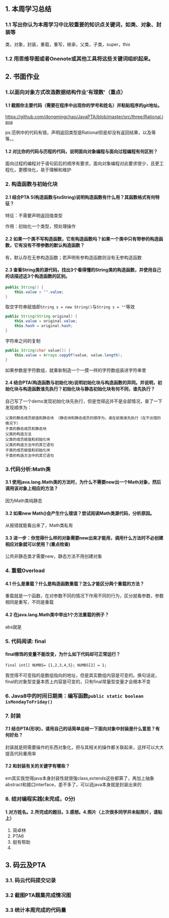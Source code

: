 ## 1. 本周学习总结

### 1.1 写出你认为本周学习中比较重要的知识点关键词，如类、对象、封装等

类，对象，封装，重载，重写，继承，父类，子类，super，this

### 1.2 用思维导图或者Onenote或其他工具将这些关键词组织起来。

## 2. 书面作业

### 1.以面向对象方式改造数据结构作业'有理数'（重点）

#### 1.1 截图你主要代码（需要在程序中出现你的学号和姓名）并粘贴程序的git地址。

https://github.com/dongmingchao/JavaPTA/blob/master/src/three/Rational.java  

ps:范例中的代码有错，声明返回类型是Rational但是却没有返回结果，以及等等。。

#### 1.2 对比你的代码与历程的代码，说明面向对象编程与面向过程编程有何区别？

面向过程的编程对于语句前后的顺序有要求，面向对象编程对此要求很少，且更工程化，更模块化，易于理解和维护

### 2. 构造函数与初始化块

#### 2.1 结合PTA 5(构造函数与toString)说明构造函数有什么用？其函数格式有何特征？

特征：不需要声明返回值类型

作用：初始化一个类型，预处理操作

#### 2.2 如果一个类不写构造函数，它有构造函数吗？如果一个类中只有带参的构造函数，它有没有不带参数的默认构造函数？

有，默认存在无参构造函数；若声明有参构造函数则没有无参构造函数

#### 2.3 查看String类的源代码，找出3个看得懂的String类的构造函数，并使用自己的话描述这3个构造函数的区别。
```java
public String() {
    this.value = "".value;
}
```
取空字符串赋值即`String s = new String()`与`String s = ""`等效
```java
public String(String original) {
    this.value = original.value;
    this.hash = original.hash;
}
```
字符串之间的复制
```java
public String(char value[]) {
    this.value = Arrays.copyOf(value, value.length);
}
```
如果参数是字符数组，就重新制造一个一摸一样的字符数组装进字符串里

#### 2.4 结合PTA(构造函数与初始化块)说明初始化块与构造函数的异同。并说明，初始化块与构造函数谁先执行？初始化块与静态初始化块有何不同，谁先执行？

自己写了一个demo发现初始化块先执行，但是觉得这并不是全部情况，查了一下发现顺序为：
    
    父类的静态成员赋值和静态块 （静态块和静态成员的顺序为，谁在前面谁先执行（在不出错的情况下）
    子类的静态成员和静态块 
    父类的构造方法 
    父类的成员赋值和初始化块 
    父类的构造方法中的其它语句 
    子类的成员赋值和初始化块 
    子类的构造方法中的其它语句 

### 3.代码分析:Math类

#### 3.1 使用java.lang.Math类的方法时，为什么不需要new出一个Math对象，然后调用该对象上相应的方法？

因为Math类纯静态

#### 3.2 如果new Math()会产生什么错误？尝试阅读Math类源代码，分析原因。

从报错就能看出来了，Math类私有

#### 3.3 进一步：你觉得什么样的对象需要new出来才能用，调用什么方法时不必创建相应对象就可以使用？(重点检查)

公共非静态类才需要new，静态方法不用创建对象

### 4. 重载Overload

#### 4.1 什么是重载？什么是构造函数重载？怎么才能区分两个重载的方法？

重载就是一个函数，在对参数不同的情况下作用不同的行为，区分就看参数，参数相同是重写，不同是重载

#### 4.2 在java.lang.Math类中举出1个方法重载的例子？

abs就是

### 5. 代码阅读: final

#### final修饰的变量不能改变，为什么如下代码却可正常运行？

    final int[] NUMBS= {1,2,3,4,5}; NUMBS[2] = 1;

我觉得不可变指的是数组指向的地址，但是其实数组内容是可变的。换句话说，final的对象型变量本质上内容是可变的，只有final常量型变量才会根本不变

### 6. Java8中的时间日期类：编写函数`public static boolean isMondayToFriday()`

### 7. 封装

#### 7.1 结合PTA(形状)，请用自己的话简单总结一下面向对象中封装是什么意思？有何好处？

封装就是把需要操作的东西对象化，把与其相关的操作都关联起来，这样可以大大提高代码重用率

#### 7.2 和封装有关的关键字有哪些？

em其实我觉得java本身封装性就很强class,extends这些都算了，再加上抽象abstract和接口interface，差不多了，可以说java本身就是封装出来的

### 8. 结对编程实践(未完成，0分)

#### 1.对方姓名。2.所完成的题目。3.感想。4.照片（上次很多同学并未贴照片，请贴上）

1. 简卓林
2. PTA6
3. 挺有帮助
4. 
## 3. 码云及PTA

### 3.1. 码云代码提交记录

### 3.2 截图PTA题集完成情况图

### 3.3 统计本周完成的代码量